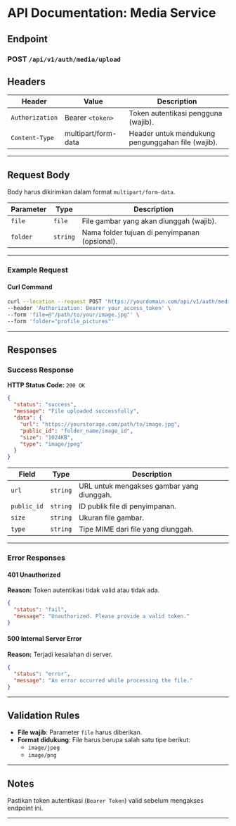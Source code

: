 # **API Documentation: Media Service**

## **Endpoint**

### **POST** `/api/v1/auth/media/upload`

## **Headers**

| Header          | Value               | Description                                       |
| --------------- | ------------------- | ------------------------------------------------- |
| `Authorization` | Bearer `<token>`    | Token autentikasi pengguna (wajib).               |
| `Content-Type`  | multipart/form-data | Header untuk mendukung pengunggahan file (wajib). |

---

## **Request Body**

Body harus dikirimkan dalam format `multipart/form-data`.

| Parameter | Type     | Description                                   |
| --------- | -------- | --------------------------------------------- |
| `file`    | `file`   | File gambar yang akan diunggah (wajib).       |
| `folder`  | `string` | Nama folder tujuan di penyimpanan (opsional). |

---

### **Example Request**

#### **Curl Command**

```bash
curl --location --request POST 'https://yourdomain.com/api/v1/auth/media/upload' \
--header 'Authorization: Bearer your_access_token' \
--form 'file=@"/path/to/your/image.jpg"' \
--form 'folder="profile_pictures"'
```

---

## **Responses**

### **Success Response**

**HTTP Status Code:** `200 OK`

```json
{
  "status": "success",
  "message": "File uploaded successfully",
  "data": {
    "url": "https://yourstorage.com/path/to/image.jpg",
    "public_id": "folder_name/image_id",
    "size": "1024KB",
    "type": "image/jpeg"
  }
}
```

| Field       | Type     | Description                               |
| ----------- | -------- | ----------------------------------------- |
| `url`       | `string` | URL untuk mengakses gambar yang diunggah. |
| `public_id` | `string` | ID publik file di penyimpanan.            |
| `size`      | `string` | Ukuran file gambar.                       |
| `type`      | `string` | Tipe MIME dari file yang diunggah.        |

---

### **Error Responses**

#### **401 Unauthorized**

**Reason:** Token autentikasi tidak valid atau tidak ada.

```json
{
  "status": "fail",
  "message": "Unauthorized. Please provide a valid token."
}
```

#### **500 Internal Server Error**

**Reason:** Terjadi kesalahan di server.

```json
{
  "status": "error",
  "message": "An error occurred while processing the file."
}
```

---

## **Validation Rules**

- **File wajib**: Parameter `file` harus diberikan.
- **Format didukung**: File harus berupa salah satu tipe berikut:
  - `image/jpeg`
  - `image/png`

---

## **Notes**

Pastikan token autentikasi (`Bearer Token`) valid sebelum mengakses endpoint ini.

---
